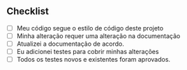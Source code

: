 ## Checklist
- [ ] Meu código segue o estilo de código deste projeto
- [ ] Minha alteração requer uma alteração na documentação
- [ ] Atualizei a documentação de acordo.
- [ ] Eu adicionei testes para cobrir minhas alterações
- [ ] Todos os testes novos e existentes foram aprovados.